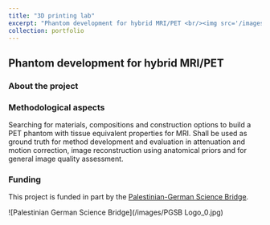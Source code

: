 ```yaml
---
title: "3D printing lab"
excerpt: "Phantom development for hybrid MRI/PET <br/><img src='/images/Kiss200.jpg' width='100'>"
collection: portfolio
---
```

## Phantom development for hybrid MRI/PET


### About the project


### Methodological aspects
Searching for materials, compositions and construction options to build a PET phantom with tissue equivalent properties for MRI. Shall be used as ground truth for method development and evaluation in attenuation and motion correction, image reconstruction using anatomical priors and for general image quality assessment.

### Funding
This project is funded in part by the [Palestinian-German Science Bridge](https://www.palast.ps/en/what-we-do/science-bridges/pgsb).

![Palestinian German Science Bridge](/images/PGSB Logo_0.jpg)

